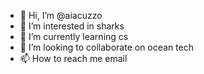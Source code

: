 - 👋 Hi, I’m @aiacuzzo
- 👀 I’m interested in sharks
- 🌱 I’m currently learning cs
- 💞️ I’m looking to collaborate on ocean tech
- 📫 How to reach me email

<!---
aiacuzzo/aiacuzzo is a ✨ special ✨ repository because its `README.md` (this file) appears on your GitHub profile.
You can click the Preview link to take a look at your changes.
--->
